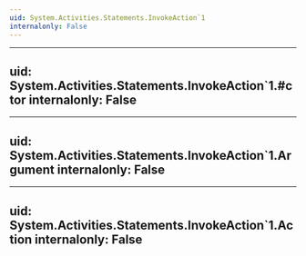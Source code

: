 ```yaml
---
uid: System.Activities.Statements.InvokeAction`1
internalonly: False
---
```


---
uid: System.Activities.Statements.InvokeAction`1.#ctor
internalonly: False
---

---
uid: System.Activities.Statements.InvokeAction`1.Argument
internalonly: False
---

---
uid: System.Activities.Statements.InvokeAction`1.Action
internalonly: False
---
